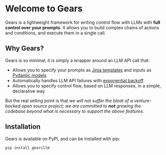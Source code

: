 # Welcome to Gears

Gears is a lightweight framework for writing control flow with LLMs with **full control over your prompts**. It allows you to build complex chains of actions and conditions, and execute them in a single call.

## Why Gears?

Gears is so minimal; it is simply a wrapper around an LLM API call that:

- Allows you to specify your prompts as [Jinja templates](https://jinja.palletsprojects.com/en/3.1.x/) and inputs as [Pydantic models](https://docs.pydantic.dev/latest/)
- Automatically handles LLM API failures with [exponential backoff](https://tenacity.readthedocs.io/en/latest/)
- Allows you to specify control flow, based on LLM responses, in a simple, declarative way

But the real selling point is that _we will not suffer the bloat of a venture-backed open source project; we are committed to **not** growing the codebase beyond what is necessary to support the above features._

## Installation

Gears is available on PyPI, and can be installed with pip:

```bash
pip install gearsllm
```
